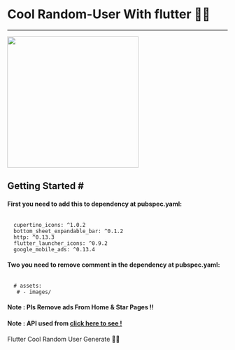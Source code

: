 <h1>Cool Random-User With flutter 🚀🚀  </h1>
<hr>
<img src="https://user-images.githubusercontent.com/69757558/135535263-c48bd09c-1c4c-46bc-ac2b-75cad9b375ea.png" width="300" />
<h2>Getting Started #</h2>
<h4>First you need to add this to dependency at pubspec.yaml:</h4>  
<pre><code> 
  cupertino_icons: ^1.0.2
  bottom_sheet_expandable_bar: ^0.1.2
  http: ^0.13.3
  flutter_launcher_icons: ^0.9.2
  google_mobile_ads: ^0.13.4
</code></pre>
  <h4>Two you need to remove comment in the dependency at pubspec.yaml:</h4>
<pre><code> 
  # assets:
   # - images/
</code></pre>
<h4> Note : Pls Remove ads From Home & Star Pages !!  </h4>
<h4> Note : API used from <a href="https://randomuser.me/documentation">click here to see !</a> </h4>


Flutter Cool Random User Generate 🚀🚀
